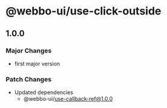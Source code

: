 # @webbo-ui/use-click-outside

## 1.0.0

### Major Changes

- first major version

### Patch Changes

- Updated dependencies
  - @webbo-ui/use-callback-ref@1.0.0

